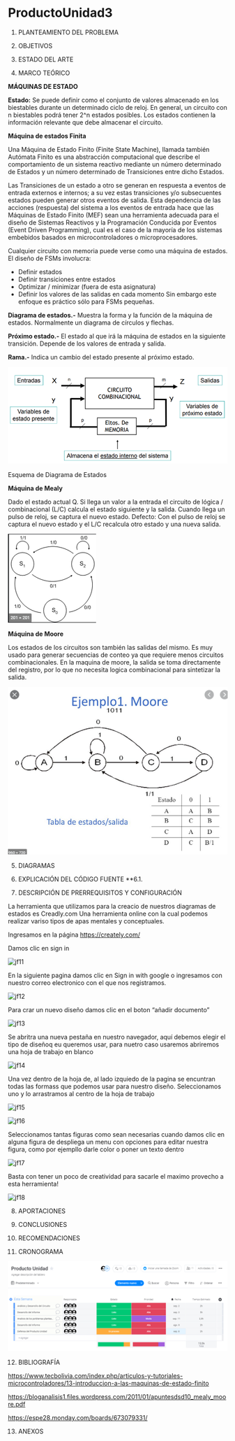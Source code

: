 # ProductoUnidad3

1. PLANTEAMIENTO DEL PROBLEMA

2. OBJETIVOS

3. ESTADO DEL ARTE

4. MARCO TEÓRICO

**MÁQUINAS DE ESTADO**

**Estado:** Se puede definir como el conjunto de valores almacenado en los biestables durante un determinado ciclo de reloj.
En general, un circuito con n biestables podrá tener 2^n estados posibles. Los estados contienen la información relevante que debe almacenar el circuito.

**Máquina de estados Finita**

Una Máquina de Estado Finito (Finite State Machine), llamada también Autómata Finito es una abstracción computacional que describe el comportamiento de un sistema reactivo mediante un número determinado de Estados y un número determinado de Transiciones entre dicho Estados.

Las Transiciones de un estado a otro se generan en respuesta a eventos de entrada externos e internos; a su vez estas transiciones y/o subsecuentes estados pueden generar otros eventos de salida. Esta dependencia de las acciones (respuesta) del sistema a los eventos de entrada hace que las Máquinas de Estado Finito (MEF) sean una herramienta adecuada para el diseño de Sistemas Reactivos y la Programación Conducida por Eventos (Event Driven Programming), cual es el caso de la mayoría de los sistemas embebidos basados en microcontroladores o microprocesadores.

Cualquier circuito con memoria puede verse como una máquina de estados. El diseño de FSMs involucra: 
* Definir estados
* Definir transiciones entre estados
* Optimizar / minimizar (fuera de esta asignatura)
* Definir los valores de las salidas en cada momento
Sin embargo este enfoque es práctico sólo para FSMs pequeñas.

**Diagrama de estados.-** Muestra la forma y la función de la máquina de estados. Normalmente un diagrama de círculos y flechas.

**Próximo estado.-** El estado al que irá la máquina de estados en la siguiente transición. Depende de los valores de entrada y salida.

**Rama.-** Indica un cambio del estado presente al próximo estado.

![jf1](https://github.com/JorgeGallegos99/ProductoUnidad3/blob/master/Img/jf1.PNG)

Esquema de Diagrama de Estados

**Máquina de Mealy**

Dado el estado actual Q. Si llega un valor a la entrada el circuito de lógica / combinacional (L/C) calcula el estado siguiente y la salida. Cuando llega un pulso de reloj, se captura el nuevo estado. Defecto: Con el pulso de reloj se captura el nuevo estado y el L/C recalcula otro estado y una nueva salida.

![jf2](https://github.com/JorgeGallegos99/ProductoUnidad3/blob/master/Img/jf2.PNG)

**Máquina de Moore**

Los estados de los circuitos son también las salidas del mismo. Es muy usado para generar secuencias de conteo ya que requiere menos circuitos combinacionales. En la maquina de moore, la salida se toma directamente del registro, por lo que no necesita logica combinacional para sintetizar la salida.

![jf3](https://github.com/JorgeGallegos99/ProductoUnidad3/blob/master/Img/jf3.PNG)

5. DIAGRAMAS

6. EXPLICACIÓN DEL CÓDIGO FUENTE
**6.1. 

7. DESCRIPCIÓN DE PRERREQUISITOS Y CONFIGURACIÓN

La herramienta que utilizamos para la creacio de nuestros diagramas de estados es Creadly.com
Una herramienta online con la cual podemos realizar variso tipos de apas mentales y conceptuales.

Ingresamos en la página https://creately.com/

Damos clic en sign in 

![jf11]()

En la siguiente pagina damos clic en Sign in with google o ingresamos con nuestro correo electronico con el que nos registramos.

![jf12]()

Para crar un nuevo diseño damos clic en el boton “añadir documento”

![jf13]()

Se abritra una nueva pestaña en nuestro navegador, aquí debemos elegir el tipo de diseñoq eu queremos usar, para nuetro caso usaremos abriremos una hoja de trabajo en blanco

![jf14]()

Una vez dentro de la hoja de, al lado izquiedo de la pagina se encuntran todas las formass que podemos usar para nuestro diseño. Seleccionamos uno y lo arrastramos al centro de la hoja de trabajo 

![jf15]()

![jf16]()

Seleccionamos tantas figuras como sean necesarias cuando damos clic en alguna figura de despliega un menu con opciones para editar nuestra figura, como por ejempllo darle color o poner un texto dentro

![jf17]()

Basta con tener un poco de creatividad para sacarle el maximo provecho a esta herramienta! 

![jf18]()


8. APORTACIONES

9. CONCLUSIONES

10. RECOMENDACIONES

11. CRONOGRAMA

![jcronograma](https://github.com/JorgeGallegos99/ProductoUnidad3/blob/master/Img/jcronograma.PNG)

12. BIBLIOGRAFÍA

https://www.tecbolivia.com/index.php/articulos-y-tutoriales-microcontroladores/13-introduccion-a-las-maquinas-de-estado-finito

https://bloganalisis1.files.wordpress.com/2011/01/apuntesdsd10_mealy_moore.pdf

https://espe28.monday.com/boards/673079331/


13. ANEXOS
